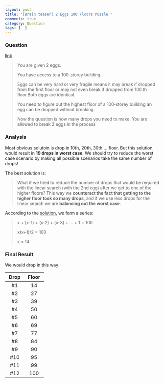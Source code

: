 ```yaml
---
layout: post
title: "[Brain teaser] 2 Eggs 100 Floors Puzzle "
comments: true
category: Question
tags: [  ]
---
```



### Question 

[link](http://www.programmerinterview.com/index.php/puzzles/2-eggs-100-floors-puzzle/)

> You are given 2 eggs.
>
> You have access to a 100-storey building.
>
> Eggs can be very hard or very fragile means it may break if dropped from the first floor or may not even break if dropped from 100 th floor.Both eggs are identical.
>
> You need to figure out the highest floor of a 100-storey building an egg can be dropped without breaking.
>
> Now the question is how many drops you need to make. You are allowed to break 2 eggs in the process

### Analysis

Most obvious solutoin is drop in 10th, 20th, 30th ... floor. But this solution would result in __19 drops in worst case__. We should try to reduce the worst case scenario by making all possible scenarios take the same number of drops! 

The best solution is: 

> What if we tried to reduce the number of drops that would be required with the linear search (with the 2nd egg) after we get to one of the higher floors? This way we __counteract the fact that getting to the higher floor took so many drops__, and if we use less drops for the linear search we are __balancing out the worst case__. 

According to the [solution](http://www.programmerinterview.com/index.php/puzzles/2-eggs-100-floors-puzzle/), we form a series: 

> x + (x-1) + (x-2) + (x-3) + ... + 1 = 100
>
> x(x+1)/2 = 100
>
> x = 14

### Final Result

We would drop in this way: 

<table width="50">
<thead><tr><th>&nbsp;Drop&nbsp;</th><th>&nbsp;Floor&nbsp;</th></tr></thead>
<tbody><tr align="center"><td>#1</td><td>14</td></tr>
<tr align="center"><td>#2</td><td>27</td></tr>
<tr align="center"><td>#3</td><td>39</td></tr>
<tr align="center"><td>#4</td><td>50</td></tr>
<tr align="center"><td>#5</td><td>60</td></tr>
<tr align="center"><td>#6</td><td>69</td></tr>
<tr align="center"><td>#7</td><td>77</td></tr>
<tr align="center"><td>#8</td><td>84</td></tr>
<tr align="center"><td>#9</td><td>90</td></tr>
<tr align="center"><td>#10</td><td>95</td></tr>
<tr align="center"><td>#11</td><td>99</td></tr>
<tr align="center"><td>#12</td><td>100</td></tr>
</tbody>
</table>
